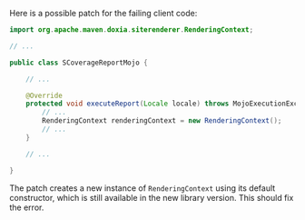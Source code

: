Here is a possible patch for the failing client code:
```java
import org.apache.maven.doxia.siterenderer.RenderingContext;

// ...

public class SCoverageReportMojo {

    // ...

    @Override
    protected void executeReport(Locale locale) throws MojoExecutionException {
        // ...
        RenderingContext renderingContext = new RenderingContext();
        // ...
    }

    // ...

}
```
The patch creates a new instance of `RenderingContext` using its default constructor, which is still available in the new library version. This should fix the error.